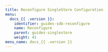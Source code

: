 ```yaml
---
title: Reconfigure SingleStore Configuration
menu:
  docs_{{ .version }}:
    identifier: guides-sdb-reconfigure
    name: Reconfigure
    parent: guides-singlestore
    weight: 41
menu_name: docs_{{ .version }}
---
```

